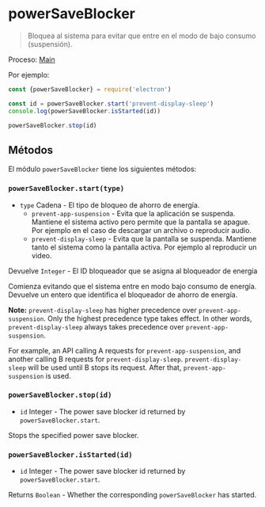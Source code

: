 # powerSaveBlocker

> Bloquea al sistema para evitar que entre en el modo de bajo consumo (suspensión).

Proceso: [Main](../glossary.md#main-process)

Por ejemplo:

```javascript
const {powerSaveBlocker} = require('electron')

const id = powerSaveBlocker.start('prevent-display-sleep')
console.log(powerSaveBlocker.isStarted(id))

powerSaveBlocker.stop(id)
```

## Métodos

El módulo `powerSaveBlocker` tiene los siguientes métodos:

### `powerSaveBlocker.start(type)`

* `type` Cadena - El tipo de bloqueo de ahorro de energía. 
  * `prevent-app-suspension` - Evita que la aplicación se suspenda. Mantiene el sistema activo pero permite que la pantalla se apague. Por ejemplo en el caso de descargar un archivo o reproducir audio.
  * `prevent-display-sleep` - Evita que la pantalla se suspenda. Mantiene tanto el sistema como la pantalla activa. Por ejemplo al reproducir un video.

Devuelve `Integer` - El ID bloqueador que se asigna al bloqueador de energía

Comienza evitando que el sistema entre en modo bajo consumo de energía. Devuelve un entero que identifica el bloqueador de ahorro de energía.

**Note:** `prevent-display-sleep` has higher precedence over `prevent-app-suspension`. Only the highest precedence type takes effect. In other words, `prevent-display-sleep` always takes precedence over `prevent-app-suspension`.

For example, an API calling A requests for `prevent-app-suspension`, and another calling B requests for `prevent-display-sleep`. `prevent-display-sleep` will be used until B stops its request. After that, `prevent-app-suspension` is used.

### `powerSaveBlocker.stop(id)`

* `id` Integer - The power save blocker id returned by `powerSaveBlocker.start`.

Stops the specified power save blocker.

### `powerSaveBlocker.isStarted(id)`

* `id` Integer - The power save blocker id returned by `powerSaveBlocker.start`.

Returns `Boolean` - Whether the corresponding `powerSaveBlocker` has started.